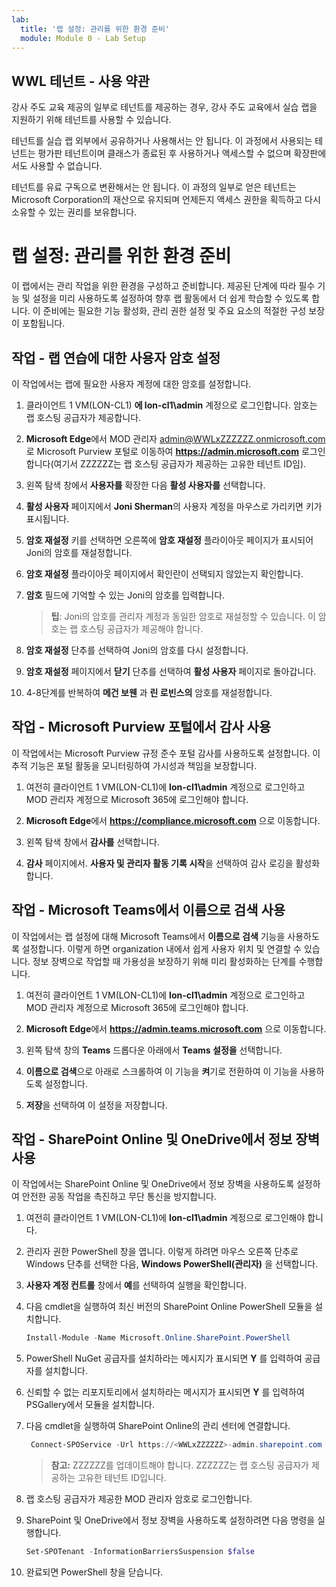 ```yaml
---
lab:
  title: '랩 설정: 관리를 위한 환경 준비'
  module: Module 0 - Lab Setup
---
```


## WWL 테넌트 - 사용 약관

강사 주도 교육 제공의 일부로 테넌트를 제공하는 경우, 강사 주도 교육에서 실습 랩을 지원하기 위해 테넌트를 사용할 수 있습니다.

테넌트를 실습 랩 외부에서 공유하거나 사용해서는 안 됩니다. 이 과정에서 사용되는 테넌트는 평가판 테넌트이며 클래스가 종료된 후 사용하거나 액세스할 수 없으며 확장판에서도 사용할 수 없습니다.

테넌트를 유료 구독으로 변환해서는 안 됩니다. 이 과정의 일부로 얻은 테넌트는 Microsoft Corporation의 재산으로 유지되며 언제든지 액세스 권한을 획득하고 다시 소유할 수 있는 권리를 보유합니다.

# 랩 설정: 관리를 위한 환경 준비

이 랩에서는 관리 작업을 위한 환경을 구성하고 준비합니다. 제공된 단계에 따라 필수 기능 및 설정을 미리 사용하도록 설정하여 향후 랩 활동에서 더 쉽게 학습할 수 있도록 합니다. 이 준비에는 필요한 기능 활성화, 관리 권한 설정 및 주요 요소의 적절한 구성 보장이 포함됩니다.

## 작업 - 랩 연습에 대한 사용자 암호 설정

이 작업에서는 랩에 필요한 사용자 계정에 대한 암호를 설정합니다.

1. 클라이언트 1 VM(LON-CL1) **에 lon-cl1\admin** 계정으로 로그인합니다. 암호는 랩 호스팅 공급자가 제공합니다.

1. **Microsoft Edge**에서 MOD 관리자 admin@WWLxZZZZZZ.onmicrosoft.com 로 Microsoft Purview 포털로 이동하여 **https://admin.microsoft.com** 로그인합니다(여기서 ZZZZZZ는 랩 호스팅 공급자가 제공하는 고유한 테넌트 ID임).

1. 왼쪽 탐색 창에서 **사용자를** 확장한 다음 **활성 사용자를** 선택합니다.

1. **활성 사용자** 페이지에서 **Joni Sherman**의 사용자 계정을 마우스로 가리키면 키가 표시됩니다.

1. **암호 재설정** 키를 선택하면 오른쪽에 **암호 재설정** 플라이아웃 페이지가 표시되어 Joni의 암호를 재설정합니다.

1. **암호 재설정** 플라이아웃 페이지에서 확인란이 선택되지 않았는지 확인합니다.

1. **암호** 필드에 기억할 수 있는 Joni의 암호를 입력합니다.

    >**팁**: Joni의 암호를 관리자 계정과 동일한 암호로 재설정할 수 있습니다. 이 암호는 랩 호스팅 공급자가 제공해야 합니다.

1. **암호 재설정** 단추를 선택하여 Joni의 암호를 다시 설정합니다.

1. **암호 재설정** 페이지에서 **닫기** 단추를 선택하여 **활성 사용자** 페이지로 돌아갑니다.

1. 4-8단계를 반복하여 **메건 보웬** 과 **린 로빈스의** 암호를 재설정합니다.

## 작업 - Microsoft Purview 포털에서 감사 사용

이 작업에서는 Microsoft Purview 규정 준수 포털 감사를 사용하도록 설정합니다. 이 추적 기능은 포털 활동을 모니터링하여 가시성과 책임을 보장합니다.

1. 여전히 클라이언트 1 VM(LON-CL1)에 **lon-cl1\admin** 계정으로 로그인하고 MOD 관리자 계정으로 Microsoft 365에 로그인해야 합니다.

1. **Microsoft Edge**에서 **https://compliance.microsoft.com** 으로 이동합니다.

1. 왼쪽 탐색 창에서 **감사를** 선택합니다.

1. **감사** 페이지에서. **사용자 및 관리자 활동 기록 시작**을 선택하여 감사 로깅을 활성화합니다.

## 작업 - Microsoft Teams에서 이름으로 검색 사용

이 작업에서는 랩 설정에 대해 Microsoft Teams에서 **이름으로 검색** 기능을 사용하도록 설정합니다. 이렇게 하면 organization 내에서 쉽게 사용자 위치 및 연결할 수 있습니다. 정보 장벽으로 작업할 때 가용성을 보장하기 위해 미리 활성화하는 단계를 수행합니다.

1. 여전히 클라이언트 1 VM(LON-CL1)에 **lon-cl1\admin** 계정으로 로그인하고 MOD 관리자 계정으로 Microsoft 365에 로그인해야 합니다.

1. **Microsoft Edge**에서 **https://admin.teams.microsoft.com** 으로 이동합니다.

1. 왼쪽 탐색 창의 **Teams** 드롭다운 아래에서 **Teams 설정을** 선택합니다.

1. **이름으로 검색**으로 아래로 스크롤하여 이 기능을 **켜**기로 전환하여 이 기능을 사용하도록 설정합니다.

1. **저장**을 선택하여 이 설정을 저장합니다.

## 작업 - SharePoint Online 및 OneDrive에서 정보 장벽 사용

이 작업에서는 SharePoint Online 및 OneDrive에서 정보 장벽을 사용하도록 설정하여 안전한 공동 작업을 촉진하고 무단 통신을 방지합니다.

1. 여전히 클라이언트 1 VM(LON-CL1)에 **lon-cl1\admin** 계정으로 로그인해야 합니다.

1. 관리자 권한 PowerShell 창을 엽니다. 이렇게 하려면 마우스 오른쪽 단추로 Windows 단추를 선택한 다음, **Windows PowerShell(관리자)** 을 선택합니다.

1. **사용자 계정 컨트롤** 창에서 **예**를 선택하여 실행을 확인합니다.

1. 다음 cmdlet을 실행하여 최신 버전의 SharePoint Online PowerShell 모듈을 설치합니다.

    ```powershell
    Install-Module -Name Microsoft.Online.SharePoint.PowerShell
    ```

1. PowerShell NuGet 공급자를 설치하라는 메시지가 표시되면 **Y** 를 입력하여 공급자를 설치합니다.

1. 신뢰할 수 없는 리포지토리에서 설치하라는 메시지가 표시되면 **Y** 를 입력하여 PSGallery에서 모듈을 설치합니다.

1. 다음 cmdlet을 실행하여 SharePoint Online의 관리 센터에 연결합니다.

    ```powershell
     Connect-SPOService -Url https://<WWLxZZZZZZ>-admin.sharepoint.com -Credential admin@<WWLxZZZZZZ>.onmicrosoft.com
    ```

    >**참고:** ZZZZZZ를 업데이트해야 합니다. ZZZZZZ는 랩 호스팅 공급자가 제공하는 고유한 테넌트 ID입니다.

1. 랩 호스팅 공급자가 제공한 MOD 관리자 암호로 로그인합니다.

1. SharePoint 및 OneDrive에서 정보 장벽을 사용하도록 설정하려면 다음 명령을 실행합니다.

    ```powershell
    Set-SPOTenant -InformationBarriersSuspension $false
    ```

1. 완료되면 PowerShell 창을 닫습니다.
